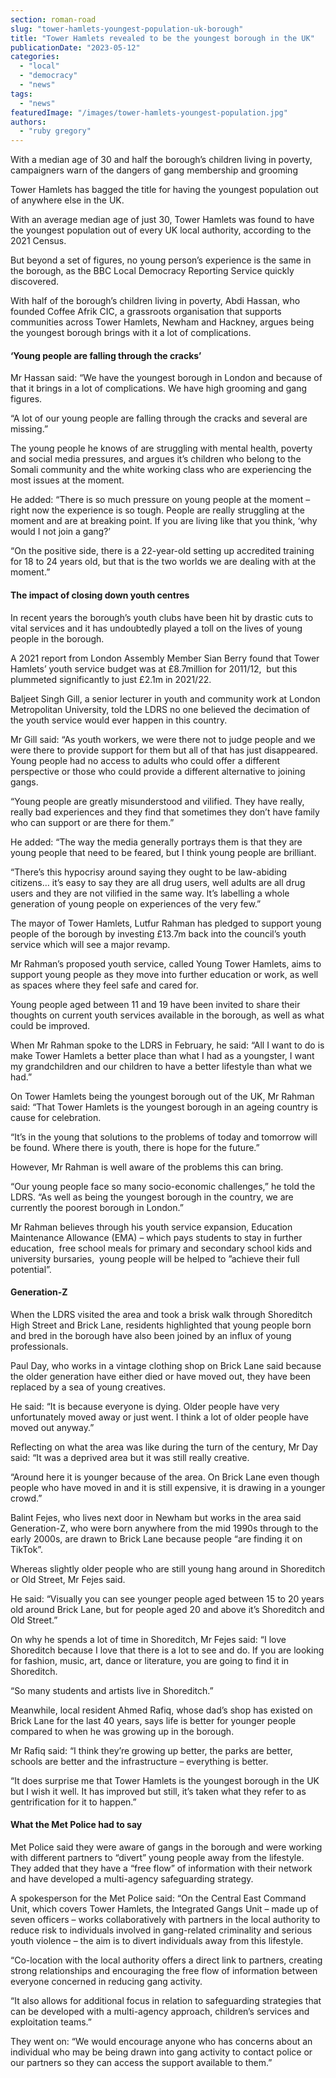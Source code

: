 ```yaml
---
section: roman-road
slug: "tower-hamlets-youngest-population-uk-borough"
title: "Tower Hamlets revealed to be the youngest borough in the UK"
publicationDate: "2023-05-12"
categories: 
  - "local"
  - "democracy"
  - "news"
tags: 
  - "news"
featuredImage: "/images/tower-hamlets-youngest-population.jpg"
authors: 
  - "ruby gregory"
---
```


With a median age of 30 and half the borough’s children living in poverty, campaigners warn of the dangers of gang membership and grooming

Tower Hamlets has bagged the title for having the youngest population out of anywhere else in the UK.

With an average median age of just 30, Tower Hamlets was found to have the youngest population out of every UK local authority, according to the 2021 Census.

But beyond a set of figures, no young person’s experience is the same in the borough, as the BBC Local Democracy Reporting Service quickly discovered.

With half of the borough’s children living in poverty, Abdi Hassan, who founded Coffee Afrik CIC, a grassroots organisation that supports communities across Tower Hamlets, Newham and Hackney, argues being the youngest borough brings with it a lot of complications.

#### ‘Young people are falling through the cracks’

Mr Hassan said: “We have the youngest borough in London and because of that it brings in a lot of complications. We have high grooming and gang figures.

“A lot of our young people are falling through the cracks and several are missing.”

The young people he knows of are struggling with mental health, poverty and social media pressures, and argues it’s children who belong to the Somali community and the white working class who are experiencing the most issues at the moment.

He added: “There is so much pressure on young people at the moment – right now the experience is so tough. People are really struggling at the moment and are at breaking point. If you are living like that you think, ‘why would I not join a gang?’

“On the positive side, there is a 22-year-old setting up accredited training for 18 to 24 years old, but that is the two worlds we are dealing with at the moment.”

#### The impact of closing down youth centres

In recent years the borough’s youth clubs have been hit by drastic cuts to vital services and it has undoubtedly played a toll on the lives of young people in the borough.

A 2021 report from London Assembly Member Sian Berry found that Tower Hamlets’ youth service budget was at £8.7million for 2011/12,  but this plummeted significantly to just £2.1m in 2021/22.

Baljeet Singh Gill, a senior lecturer in youth and community work at London Metropolitan University, told the LDRS no one believed the decimation of the youth service would ever happen in this country.

Mr Gill said: “As youth workers, we were there not to judge people and we were there to provide support for them but all of that has just disappeared. Young people had no access to adults who could offer a different perspective or those who could provide a different alternative to joining gangs.

“Young people are greatly misunderstood and vilified. They have really, really bad experiences and they find that sometimes they don’t have family who can support or are there for them.”

He added: “The way the media generally portrays them is that they are young people that need to be feared, but I think young people are brilliant.

“There’s this hypocrisy around saying they ought to be law-abiding citizens… it’s easy to say they are all drug users, well adults are all drug users and they are not vilified in the same way. It’s labelling a whole generation of young people on experiences of the very few.”

The mayor of Tower Hamlets, Lutfur Rahman has pledged to support young people of the borough by investing £13.7m back into the council’s youth service which will see a major revamp.

Mr Rahman’s proposed youth service, called Young Tower Hamlets, aims to support young people as they move into further education or work, as well as spaces where they feel safe and cared for.

Young people aged between 11 and 19 have been invited to share their thoughts on current youth services available in the borough, as well as what could be improved.

When Mr Rahman spoke to the LDRS in February, he said: “All I want to do is make Tower Hamlets a better place than what I had as a youngster, I want my grandchildren and our children to have a better lifestyle than what we had.”

On Tower Hamlets being the youngest borough out of the UK, Mr Rahman said: “That Tower Hamlets is the youngest borough in an ageing country is cause for celebration.

“It’s in the young that solutions to the problems of today and tomorrow will be found. Where there is youth, there is hope for the future.”

However, Mr Rahman is well aware of the problems this can bring.

“Our young people face so many socio-economic challenges,” he told the LDRS. “As well as being the youngest borough in the country, we are currently the poorest borough in London.”

Mr Rahman believes through his youth service expansion, Education Maintenance Allowance (EMA) – which pays students to stay in further education,  free school meals for primary and secondary school kids and university bursaries,  young people will be helped to ”achieve their full potential”.

#### Generation-Z

When the LDRS visited the area and took a brisk walk through Shoreditch High Street and Brick Lane, residents highlighted that young people born and bred in the borough have also been joined by an influx of young professionals.

Paul Day, who works in a vintage clothing shop on Brick Lane said because the older generation have either died or have moved out, they have been replaced by a sea of young creatives.

He said: “It is because everyone is dying. Older people have very unfortunately moved away or just went. I think a lot of older people have moved out anyway.”

Reflecting on what the area was like during the turn of the century, Mr Day said: “It was a deprived area but it was still really creative.

“Around here it is younger because of the area. On Brick Lane even though people who have moved in and it is still expensive, it is drawing in a younger crowd.”

Balint Fejes, who lives next door in Newham but works in the area said Generation-Z, who were born anywhere from the mid 1990s through to the early 2000s, are drawn to Brick Lane because people “are finding it on TikTok”.

Whereas slightly older people who are still young hang around in Shoreditch or Old Street, Mr Fejes said.

He said: “Visually you can see younger people aged between 15 to 20 years old around Brick Lane, but for people aged 20 and above it’s Shoreditch and Old Street.”

On why he spends a lot of time in Shoreditch, Mr Fejes said: “I love Shoreditch because I love that there is a lot to see and do. If you are looking for fashion, music, art, dance or literature, you are going to find it in Shoreditch.

“So many students and artists live in Shoreditch.”

Meanwhile, local resident Ahmed Rafiq, whose dad’s shop has existed on Brick Lane for the last 40 years, says life is better for younger people compared to when he was growing up in the borough.

Mr Rafiq said: “I think they’re growing up better, the parks are better, schools are better and the infrastructure – everything is better.

“It does surprise me that Tower Hamlets is the youngest borough in the UK but I wish it well. It has improved but still, it’s taken what they refer to as gentrification for it to happen.”

#### What the Met Police had to say

Met Police said they were aware of gangs in the borough and were working with different partners to “divert” young people away from the lifestyle. They added that they have a “free flow” of information with their network and have developed a multi-agency safeguarding strategy.

A spokesperson for the Met Police said: “On the Central East Command Unit, which covers Tower Hamlets, the Integrated Gangs Unit – made up of seven officers – works collaboratively with partners in the local authority to reduce risk to individuals involved in gang-related criminality and serious youth violence – the aim is to divert individuals away from this lifestyle.

“Co-location with the local authority offers a direct link to partners, creating strong relationships and encouraging the free flow of information between everyone concerned in reducing gang activity.

“It also allows for additional focus in relation to safeguarding strategies that can be developed with a multi-agency approach, children’s services and exploitation teams.”

They went on: “We would encourage anyone who has concerns about an individual who may be being drawn into gang activity to contact police or our partners so they can access the support available to them.”


